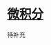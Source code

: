 <link rel='stylesheet' href='../../style/index.css'>
<script src='../../style/index.js'></script>

# [微积分](../index.html)

待补充